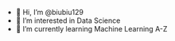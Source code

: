 - 👋 Hi, I’m @biubiu129
- 👀 I’m interested in Data Science
- 🌱 I’m currently learning Machine Learning A-Z

<!---
biubiu129/biubiu129 is a ✨ special ✨ repository because its `README.md` (this file) appears on your GitHub profile.
You can click the Preview link to take a look at your changes.
--->
